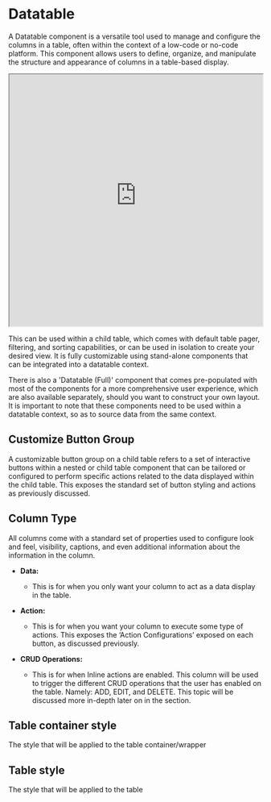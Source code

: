 # Datatable

A Datatable component is a versatile tool used to manage and configure the columns in a table, often within the context of a low-code or no-code platform. This component allows users to define, organize, and manipulate the structure and appearance of columns in a table-based display.

<iframe width="100%" height="500" src="https://pd-docs-adminportal-test.shesha.dev/shesha/forms-designer/?id=552accec-84dc-4841-962f-ff263b5ade73" title="Columns Component" ></iframe>

This can be used within a child table, which comes with default table pager, filtering, and sorting capabilities, or can be used in isolation to create your desired view. It is fully customizable using stand-alone components that can be integrated into a datatable context.

There is also a 'Datatable (Full)' component that comes pre-populated with most of the components for a more comprehensive user experience, which are also available separately, should you want to construct your own layout. It is important to note that these components need to be used within a datatable context, so as to source data from the same context.

## Customize Button Group

A customizable button group on a child table refers to a set of interactive buttons within a nested or child table component that can be tailored or configured to perform specific actions related to the data displayed within the child table. This exposes the standard set of button styling and actions as previously discussed.

## Column Type

All columns come with a standard set of properties used to configure look and feel, visibility, captions, and even additional information about the information in the column.

- **Data:**

  - This is for when you only want your column to act as a data display in the table.

- **Action:**

  - This is for when you want your column to execute some type of actions. This exposes the ‘Action Configurations’ exposed on each button, as discussed previously.

- **CRUD Operations:**
  - This is for when Inline actions are enabled. This column will be used to trigger the different CRUD operations that the user has enabled on the table. Namely: ADD, EDIT, and DELETE. This topic will be discussed more in-depth later on in the section.

## Table container style

The style that will be applied to the table container/wrapper

## Table style

The style that will be applied to the table
